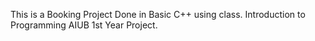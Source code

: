 This is a Booking Project Done in Basic C++ using class. Introduction to Programming AIUB 1st Year Project.
